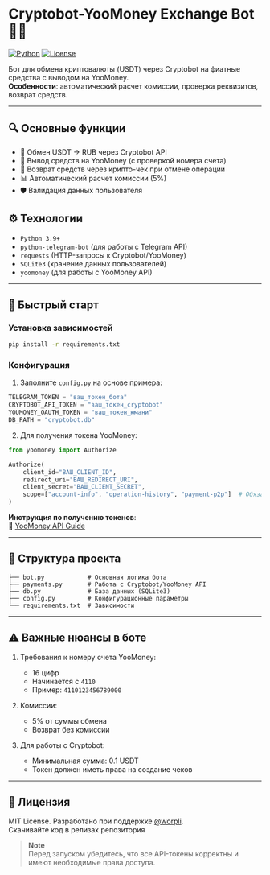 
# Cryptobot-YooMoney Exchange Bot 🤖💸

[![Python](https://img.shields.io/badge/Python-3.9%2B-blue)](https://www.python.org/)
[![License](https://img.shields.io/badge/License-MIT-green)](LICENSE)

Бот для обмена криптовалюты (USDT) через Cryptobot на фиатные средства с выводом на YooMoney.  
**Особенности**: автоматический расчет комиссии, проверка реквизитов, возврат средств.

---

## 🔍 Основные функции
- 💱 Обмен USDT → RUB через Cryptobot API
- 🏦 Вывод средств на YooMoney (с проверкой номера счета)
- 🔄 Возврат средств через крипто-чек при отмене операции
- 📊 Автоматический расчет комиссии (5%)
- 🛡 Валидация данных пользователя

## ⚙️ Технологии
- `Python 3.9+`
- `python-telegram-bot` (для работы с Telegram API)
- `requests` (HTTP-запросы к Cryptobot/YooMoney)
- `SQLite3` (хранение данных пользователей)
- `yoomoney` (для работы с YooMoney API)

---

## 🚀 Быстрый старт

### Установка зависимостей
```bash
pip install -r requirements.txt
```

### Конфигурация
1. Заполните `config.py` на основе примера:
```python
TELEGRAM_TOKEN = "ваш_токен_бота"
CRYPTOBOT_API_TOKEN = "ваш_токен_cryptobot"
YOUMONEY_OAUTH_TOKEN = "ваш_токен_юмани"
DB_PATH = "cryptobot.db"
```

2. Для получения токена YooMoney:
```python
from yoomoney import Authorize

Authorize(
    client_id="ВАШ_CLIENT_ID",
    redirect_uri="ВАШ_REDIRECT_URI",
    client_secret="ВАШ_CLIENT_SECRET",
    scope=["account-info", "operation-history", "payment-p2p"]  # Обязательный scope для P2P
)
```
**Инструкция по получению токенов**:  
📌 [YooMoney API Guide](https://github.com/Sany0965/YooMoney-)

---

## 🧩 Структура проекта
```
├── bot.py            # Основная логика бота
├── payments.py       # Работа с Cryptobot/YooMoney API
├── db.py             # База данных (SQLite3)
├── config.py         # Конфигурационные параметры
└── requirements.txt  # Зависимости
```

---

## ⚠️ Важные нюансы в боте
1. Требования к номеру счета YooMoney:
   - 16 цифр
   - Начинается с `4110`
   - Пример: `4110123456789000`

2. Комиссии:
   - 5% от суммы обмена
   - Возврат без комиссии

3. Для работы с Cryptobot:
   - Минимальная сумма: 0.1 USDT
   - Токен должен иметь права на создание чеков

---

## 📄 Лицензия
MIT License. Разработано при поддержке [@worpli](https://t.me/worpli).  
Скачивайте код в релизах репозитория

> **Note**  
> Перед запуском убедитесь, что все API-токены корректны и имеют необходимые права доступа.
```
